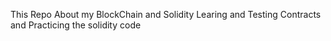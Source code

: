 This Repo About my BlockChain and Solidity Learing and Testing Contracts and Practicing the solidity code 

